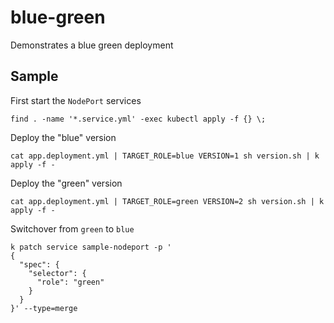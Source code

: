 # blue-green

Demonstrates a blue green deployment

## Sample

First start the `NodePort` services

```find . -name '*.service.yml' -exec kubectl apply -f {} \;```

Deploy the "blue" version

```cat app.deployment.yml | TARGET_ROLE=blue VERSION=1 sh version.sh | k apply -f -```

Deploy the "green" version

```cat app.deployment.yml | TARGET_ROLE=green VERSION=2 sh version.sh | k apply -f -```

Switchover from `green` to `blue`

```
k patch service sample-nodeport -p '
{
  "spec": {
    "selector": {
      "role": "green"
    }
  }
}' --type=merge
```